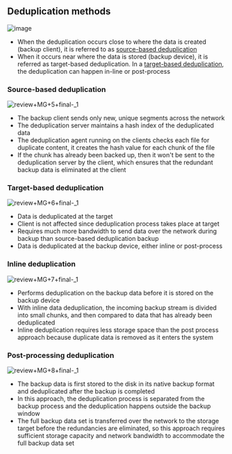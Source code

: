 ## Deduplication methods
![image](https://github.com/iamfabo/dellemc/assets/60046736/c63d1e5c-85c1-463f-a3e6-99905bf0386e)
- When the deduplication occurs close to where the data is created (backup client), it is referred to as [source-based deduplication](https://github.com/iamfabo/dellemc/edit/main/data_protection_and_management/deduplication.md#source-based-deduplication)
- When it occurs near where the data is stored (backup device), it is referred as target-based deduplication. In a [target-based deduplication](https://github.com/iamfabo/dellemc/blob/main/data_protection_and_management/deduplication.md#target-based-deduplication), the deduplication can happen in-line or post-process
  
### Source-based deduplication
![review+MG+5+final-_1](https://github.com/iamfabo/dellemc/assets/60046736/cc3c35c2-0fce-4a84-9c29-fe4bc12b21c7)
- The backup client sends only new, unique segments across the network
- The deduplication server maintains a hash index of the deduplicated data
- The deduplication agent running on the clients checks each file for duplicate content, it creates the hash value for each chunk of the file
- If the chunk has already been backed up, then it won't be sent to the deduplication server by the client, which ensures that the redundant backup data is eliminated at the client

### Target-based deduplication
![review+MG+6+final-_1](https://github.com/iamfabo/dellemc/assets/60046736/1f4751c5-b0e9-483b-a039-61e264c89cca)
- Data is deduplicated at the target
- Client is not affected since deduplication process takes place at target
- Requires much more bandwidth to send data over the network during backup than source-based deduplication backup
- Data is deduplicated at the backup device, either inline or post-process
  
### Inline deduplication
![review+MG+7+final-_1](https://github.com/iamfabo/dellemc/assets/60046736/326a038a-adaa-4872-b4ca-c2bea9738a31)
- Performs deduplication on the backup data before it is stored on the backup device
- With inline data deduplication, the incoming backup stream is divided into small chunks, and then compared to data that has already been deduplicated
- Inline deduplication requires less storage space than the post process approach because duplicate data is removed as it enters the system

### Post-processing deduplication
![review+MG+8+final-_1](https://github.com/iamfabo/dellemc/assets/60046736/b04af6ad-4dba-44e0-8c26-1552fd50eaaa)
- The backup data is first stored to the disk in its native backup format and deduplicated after the backup is completed
- In this approach, the deduplication process is separated from the backup process and the deduplication happens outside the backup window
- The full backup data set is transferred over the network to the storage target before the redundancies are eliminated, so this approach requires sufficient storage capacity and network bandwidth to accommodate the full backup data set
